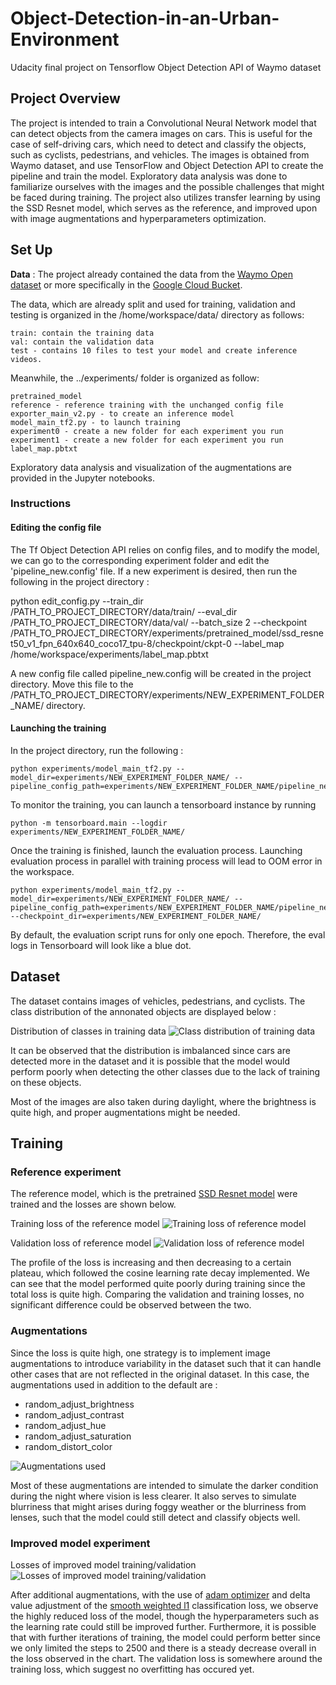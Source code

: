 # Object-Detection-in-an-Urban-Environment
Udacity final project on Tensorflow Object Detection API of Waymo dataset

## Project Overview
The project is intended to train a Convolutional Neural Network model that can detect objects from the camera images on cars. This is useful for the case of self-driving cars, which need to detect and classify the objects, such as cyclists, pedestrians, and vehicles. The images is obtained from Waymo dataset, and use TensorFlow and Object Detection API to create the pipeline and train the model. Exploratory data analysis was done to familiarize ourselves with the images and the possible challenges that might be faced during training. The project also utilizes transfer learning by using the SSD Resnet model, which serves as the reference, and improved upon with image augmentations and hyperparameters optimization.

## Set Up
**Data** : The project already contained the data from the [Waymo Open dataset](https://waymo.com/open/) or more specifically in the [Google Cloud Bucket](https://console.cloud.google.com/storage/browser/waymo_open_dataset_v_1_2_0_individual_files;tab=objects?pli=1&prefix=&forceOnObjectsSortingFiltering=false).

The data, which are already split and used for training, validation and testing is organized in the /home/workspace/data/ directory as follows:

    train: contain the training data
    val: contain the validation data
    test - contains 10 files to test your model and create inference videos.

Meanwhile, the ../experiments/ folder is organized as follow:

    pretrained_model
    reference - reference training with the unchanged config file
    exporter_main_v2.py - to create an inference model
    model_main_tf2.py - to launch training
    experiment0 - create a new folder for each experiment you run
    experiment1 - create a new folder for each experiment you run
    label_map.pbtxt
    
Exploratory data analysis and visualization of the augmentations are provided in the Jupyter notebooks.

### Instructions
#### Editing the config file

The Tf Object Detection API relies on config files, and to modify the model, we can go to the corresponding experiment folder and edit the 'pipeline_new.config' file. If a new experiment is desired, then run the following in the project directory :

python edit_config.py --train_dir /PATH_TO_PROJECT_DIRECTORY/data/train/ --eval_dir /PATH_TO_PROJECT_DIRECTORY/data/val/ --batch_size 2 --checkpoint /PATH_TO_PROJECT_DIRECTORY/experiments/pretrained_model/ssd_resnet50_v1_fpn_640x640_coco17_tpu-8/checkpoint/ckpt-0 --label_map /home/workspace/experiments/label_map.pbtxt

A new config file called pipeline_new.config will be created in the project directory. Move this file to the /PATH_TO_PROJECT_DIRECTORY/experiments/NEW_EXPERIMENT_FOLDER_NAME/ directory.

#### Launching the training
In the project directory, run the following :

    python experiments/model_main_tf2.py --model_dir=experiments/NEW_EXPERIMENT_FOLDER_NAME/ --pipeline_config_path=experiments/NEW_EXPERIMENT_FOLDER_NAME/pipeline_new.config

To monitor the training, you can launch a tensorboard instance by running 
    
    python -m tensorboard.main --logdir experiments/NEW_EXPERIMENT_FOLDER_NAME/ 
    
Once the training is finished, launch the evaluation process. Launching evaluation process in parallel with training process will lead to OOM error in the workspace.

    python experiments/model_main_tf2.py --model_dir=experiments/NEW_EXPERIMENT_FOLDER_NAME/ --pipeline_config_path=experiments/NEW_EXPERIMENT_FOLDER_NAME/pipeline_new.config --checkpoint_dir=experiments/NEW_EXPERIMENT_FOLDER_NAME/

By default, the evaluation script runs for only one epoch. Therefore, the eval logs in Tensorboard will look like a blue dot.

## Dataset
The dataset contains images of vehicles, pedestrians, and cyclists. The class distribution of the annonated objects are displayed below :

Distribution of classes in training data
![Class distribution of training data](Images/class_distribution.png)

It can be observed that the distribution is imbalanced since cars are detected more in the dataset and it is possible that the model would perform poorly when detecting the other classes due to the lack of training on these objects.

Most of the images are also taken during daylight, where the brightness is quite high, and proper augmentations might be needed.

## Training
### Reference experiment
The reference model, which is the pretrained [SSD Resnet model](https://arxiv.org/pdf/1512.02325.pdf) were trained and the losses are shown below.

Training loss of the reference model
![Training loss of reference model](Images/Train%20loss%20reference.png)

Validation loss of reference model
![Validation loss of reference model](Images/Val%20loss%20reference.png)

The profile of the loss is increasing and then decreasing to a certain plateau, which followed the cosine learning rate decay implemented. We can see that the model performed quite poorly during training since the total loss is quite high. Comparing the validation and training losses, no significant difference could be observed between the two. 

### Augmentations
Since the loss is quite high, one strategy is to implement image augmentations to introduce variability in the dataset such that it can handle other cases that are not reflected in the original dataset. In this case, the augmentations used in addition to the default are :
* random_adjust_brightness
* random_adjust_contrast
* random_adjust_hue
* random_adjust_saturation
* random_distort_color

![Augmentations used](Images/Aug_visualization.JPG)

Most of these augmentations are intended to simulate the darker condition during the night where vision is less clearer. It also serves to simulate blurriness that might arises during foggy weather or the blurriness from lenses, such that the model could still detect and classify objects well.

### Improved model experiment
Losses of improved model training/validation
![Losses of improved model training/validation](Images/Tran%20val%20losses%20experiment.png)

After additional augmentations, with the use of [adam optimizer](https://github.com/tensorflow/models/blob/master/research/object_detection/protos/optimizer.proto) and delta value adjustment of the [smooth weighted l1](https://github.com/tensorflow/models/blob/master/research/object_detection/protos/losses.proto) classification loss, we observe the highly reduced loss of the model, though the hyperparameters such as the learning rate could still be improved further. Furthermore, it is possible that with further iterations of training, the model could perform better since we only limited the steps to 2500 and there is a steady decrease overall in the loss observed in the chart. The validation loss is somewhere around the training loss, which suggest no overfitting has occured yet.

